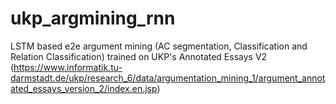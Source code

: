 # ukp_argmining_rnn

LSTM based e2e argument mining (AC segmentation, Classification and Relation Classification) trained on UKP's Annotated Essays V2 (https://www.informatik.tu-darmstadt.de/ukp/research_6/data/argumentation_mining_1/argument_annotated_essays_version_2/index.en.jsp)
